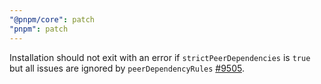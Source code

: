 ```yaml
---
"@pnpm/core": patch
"pnpm": patch
---
```


Installation should not exit with an error if `strictPeerDependencies` is `true` but all issues are ignored by `peerDependencyRules` [#9505](https://github.com/pnpm/pnpm/pull/9505).
